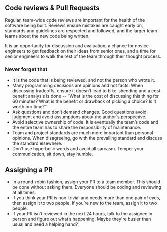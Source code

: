 ## Code reviews & Pull Requests

Regular, team-wide code reviews are important for the health of the software being built. Reviews ensure mistakes are caught early on, standards and guidelines are respected and followed, and the larger team learns about the new code being written. 

It is an opportunity for discussion and evaluation; a chance for novice engineers to get feedback on their ideas from senior ones, and a time for senior engineers to walk the rest of the team through their thought process.

### Never forget that
- It is the code that is being reviewed, and not the person who wrote it. 
- Many programming decisions are opinions and not facts. When discussing tradeoffs, ensure it doesn’t lead to bike-shedding and a cost-benefit analysis is done -- “What is the cost of discussing this thing for 60 minutes? What is the benefit or drawback of picking a choice? Is it worth our time?” 
- Ask questions and don’t demand changes. Good questions avoid judgment and avoid assumptions about the author's perspective.
- Avoid selective ownership of code. It is eventually the team’s code and the entire team has to share the responsibility of maintenance. 
- Team and project standards are much more important than personal opinions. When disagreeing, go with the prevailing standard and discuss the standard elsewhere. 
- Don’t use hyperbolic words and avoid all sarcasm. Temper your communication, sit down, stay humble. 

## Assigning a PR
- In a round-robin fashion, assign your PR to a team member. This should be done without asking them. Everyone should be coding and reviewing at all times. 
- If you think your PR is non-trivial and needs more than one pair of eyes, then assign it to two people. If you’re new to the team, assign it to two people.
- If your PR isn’t reviewed in the next 24 hours, talk to the assignee in person and figure out what’s happening. Maybe they're busier than usual and need a helping hand?
